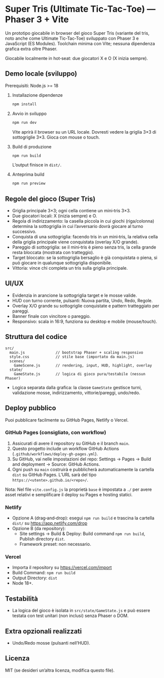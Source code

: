 # Super Tris (Ultimate Tic‑Tac‑Toe) — Phaser 3 + Vite

Un prototipo giocabile in browser del gioco Super Tris (variante del tris, noto anche come Ultimate Tic‑Tac‑Toe) sviluppato con Phaser 3 e JavaScript (ES Modules). Toolchain minima con Vite; nessuna dipendenza grafica extra oltre Phaser.

Giocabile localmente in hot‑seat: due giocatori X e O (X inizia sempre).

## Demo locale (sviluppo)

Prerequisiti: Node.js >= 18

1. Installazione dipendenze
   
   ```bash
   npm install
   ```

2. Avvio in sviluppo
   
   ```bash
   npm run dev
   ```
   
   Vite aprirà il browser su un URL locale. Dovresti vedere la griglia 3×3 di sottogriglie 3×3. Gioca con mouse o touch.

3. Build di produzione
   
   ```bash
   npm run build
   ```
   
   L’output finisce in `dist/`.

4. Anteprima build
   
   ```bash
   npm run preview
   ```

## Regole del gioco (Super Tris)
- Griglia principale 3×3; ogni cella contiene un mini‑tris 3×3.
- Due giocatori locali: X (inizia sempre) e O.
- Regola di indirizzamento: la casella piccola in cui giochi (riga/colonna) determina la sottogriglia in cui l’avversario dovrà giocare al turno successivo.
- Conquista di una sottogriglia: facendo tris in un mini‑tris, la relativa cella della griglia principale viene conquistata (overlay X/O grande).
- Pareggio di sottogriglia: se il mini‑tris è pieno senza tris, la cella grande resta bloccata (mostrata con tratteggio).
- Target bloccato: se la sottogriglia bersaglio è già conquistata o piena, si può giocare in qualunque sottogriglia disponibile.
- Vittoria: vince chi completa un tris sulla griglia principale.

## UI/UX
- Evidenzia in arancione la sottogriglia target e le mosse valide.
- HUD con turno corrente, pulsanti: Nuova partita, Undo, Redo, Regole.
- Overlay X/O grande su sottogriglie conquistate e pattern tratteggiato per pareggi.
- Banner finale con vincitore o pareggio.
- Responsivo: scala in 16:9, funziona su desktop e mobile (mouse/touch).

## Struttura del codice
```
src/
  main.js              // bootstrap Phaser + scaling responsivo
  style.css            // stile base (importato da main.js)
  scenes/
    GameScene.js       // rendering, input, HUD, highlight, overlay
  state/
    GameState.js       // logica di gioco pura/testabile (nessun Phaser)
```

- Logica separata dalla grafica: la classe `GameState` gestisce turni, validazione mosse, indirizzamento, vittorie/pareggi, undo/redo.

## Deploy pubblico
Puoi pubblicare facilmente su GitHub Pages, Netlify o Vercel.

### GitHub Pages (consigliato, con workflow)
1. Assicurati di avere il repository su GitHub e il branch `main`.
2. Questo progetto include un workflow GitHub Actions (`.github/workflows/deploy-gh-pages.yml`).
3. Su GitHub, vai nelle impostazioni del repo: Settings → Pages → Build and deployment → Source: GitHub Actions.
4. Ogni push su `main` costruirà e pubblicherà automaticamente la cartella `dist` su GitHub Pages. L’URL sarà del tipo `https://<utente>.github.io/<repo>/`.

Nota: Nel file `vite.config.js` la proprietà `base` è impostata a `./` per avere asset relativi e semplificare il deploy su Pages e hosting statici.

### Netlify
- Opzione A (drag‑and‑drop): esegui `npm run build` e trascina la cartella `dist/` su https://app.netlify.com/drop
- Opzione B (da repository):
  - Site settings → Build & Deploy: Build command `npm run build`, Publish directory `dist`.
  - Framework preset: non necessario.

### Vercel
- Importa il repository su https://vercel.com/import
- Build Command: `npm run build`
- Output Directory: `dist`
- Node 18+.

## Testabilità
- La logica del gioco è isolata in `src/state/GameState.js` e può essere testata con test unitari (non inclusi) senza Phaser o DOM.

## Extra opzionali realizzati
- Undo/Redo mosse (pulsanti nell’HUD).

## Licenza
MIT (se desideri un’altra licenza, modifica questo file).
